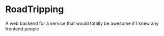 RoadTripping
============

A web backend for a service that would totally be awesome if I knew any frontend people
